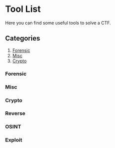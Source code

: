 # Tool List

Here you can find some useful tools to solve a CTF.

## Categories

1. [Forensic](#forensic)
2. [Misc](#misc)
3. [Crypto](#crypto)

### Forensic

### Misc

### Crypto

### Reverse

### OSINT

### Exploit
